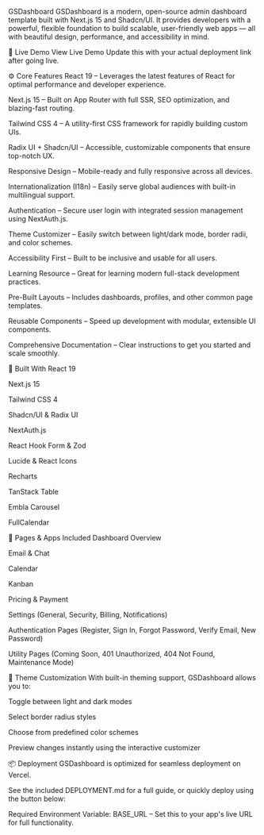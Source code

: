 GSDashboard
GSDashboard is a modern, open-source admin dashboard template built with Next.js 15 and Shadcn/UI. It provides developers with a powerful, flexible foundation to build scalable, user-friendly web apps — all with beautiful design, performance, and accessibility in mind.

🚀 Live Demo
View Live Demo
Update this with your actual deployment link after going live.

⚙️ Core Features
React 19 – Leverages the latest features of React for optimal performance and developer experience.

Next.js 15 – Built on App Router with full SSR, SEO optimization, and blazing-fast routing.

Tailwind CSS 4 – A utility-first CSS framework for rapidly building custom UIs.

Radix UI + Shadcn/UI – Accessible, customizable components that ensure top-notch UX.

Responsive Design – Mobile-ready and fully responsive across all devices.

Internationalization (I18n) – Easily serve global audiences with built-in multilingual support.

Authentication – Secure user login with integrated session management using NextAuth.js.

Theme Customizer – Easily switch between light/dark mode, border radii, and color schemes.

Accessibility First – Built to be inclusive and usable for all users.

Learning Resource – Great for learning modern full-stack development practices.

Pre-Built Layouts – Includes dashboards, profiles, and other common page templates.

Reusable Components – Speed up development with modular, extensible UI components.

Comprehensive Documentation – Clear instructions to get you started and scale smoothly.

🧰 Built With
React 19

Next.js 15

Tailwind CSS 4

Shadcn/UI & Radix UI

NextAuth.js

React Hook Form & Zod

Lucide & React Icons

Recharts

TanStack Table

Embla Carousel

FullCalendar

📄 Pages & Apps Included
Dashboard Overview

Email & Chat

Calendar

Kanban

Pricing & Payment

Settings (General, Security, Billing, Notifications)

Authentication Pages (Register, Sign In, Forgot Password, Verify Email, New Password)

Utility Pages (Coming Soon, 401 Unauthorized, 404 Not Found, Maintenance Mode)

🎨 Theme Customization
With built-in theming support, GSDashboard allows you to:

Toggle between light and dark modes

Select border radius styles

Choose from predefined color schemes

Preview changes instantly using the interactive customizer

📦 Deployment
GSDashboard is optimized for seamless deployment on Vercel.

See the included DEPLOYMENT.md for a full guide, or quickly deploy using the button below:



Required Environment Variable:
BASE_URL – Set this to your app's live URL for full functionality.
